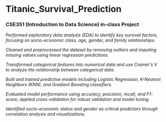 # Titanic_Survival_Prediction
### CSE351 (Introduction to Data Science) in-class Project  

*Performed exploratory data analysis (EDA) to identify key survival factors, focusing on socio-economic class, age, gender, and family relationships.*  

*Cleaned and preprocessed the dataset by removing outliers and imputing missing values using linear regression predictions.*  

*Transformed categorical features into numerical data and use Cramér's V to analyze the relationship between categorical data.*  

*Built and trained predictive models including Logistic Regression, K-Nearest Neighbors (KNN), and Gradient Boosting classifiers.*  

*Evaluated model performance using accuracy, precision, recall, and F1-score; applied cross-validation for robust validation and model tuning.*  

*Identified socio-economic status and gender as critical predictors through correlation analysis and visualizations.*  
